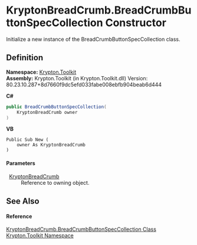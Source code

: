 # KryptonBreadCrumb.BreadCrumbButtonSpecCollection Constructor


Initialize a new instance of the BreadCrumbButtonSpecCollection class.



## Definition
**Namespace:** <a href="79d2eac2-21f4-54ff-7552-b20c33c30600.md">Krypton.Toolkit</a>  
**Assembly:** Krypton.Toolkit (in Krypton.Toolkit.dll) Version: 80.23.10.287+8d7660f9dc5efd033fabe008ebfb904beab6d444

**C#**
``` C#
public BreadCrumbButtonSpecCollection(
	KryptonBreadCrumb owner
)
```
**VB**
``` VB
Public Sub New ( 
	owner As KryptonBreadCrumb
)
```



#### Parameters
<dl><dt>  <a href="a688d8ee-06d3-3238-1c5b-07d7a7abffdd.md">KryptonBreadCrumb</a></dt><dd>Reference to owning object.</dd></dl>

## See Also


#### Reference
<a href="9d7ac38a-6be5-d606-cb16-0d2d1b257742.md">KryptonBreadCrumb.BreadCrumbButtonSpecCollection Class</a>  
<a href="79d2eac2-21f4-54ff-7552-b20c33c30600.md">Krypton.Toolkit Namespace</a>  
